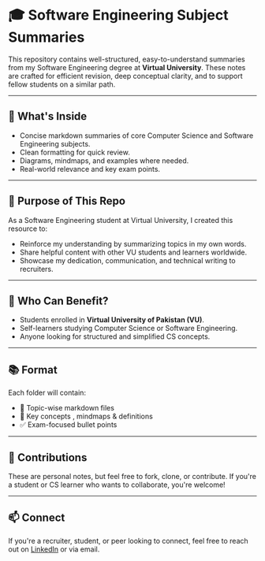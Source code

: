 # 🎓 Software Engineering Subject Summaries

This repository contains well-structured, easy-to-understand summaries from my Software Engineering degree at **Virtual University**. These notes are crafted for efficient revision, deep conceptual clarity, and to support fellow students on a similar path.

---

## 🧾 What's Inside

- Concise markdown summaries of core Computer Science and Software Engineering subjects.
- Clean formatting for quick review.
- Diagrams, mindmaps, and examples where needed.
- Real-world relevance and key exam points.

---

## 🎯 Purpose of This Repo

As a Software Engineering student at Virtual University, I created this resource to:

- Reinforce my understanding by summarizing topics in my own words.
- Share helpful content with other VU students and learners worldwide.
- Showcase my dedication, communication, and technical writing to recruiters.

---

## 📌 Who Can Benefit?

- Students enrolled in **Virtual University of Pakistan (VU)**.
- Self-learners studying Computer Science or Software Engineering.
- Anyone looking for structured and simplified CS concepts.

---

## 📚 Format

Each folder will contain:
- 📄 Topic-wise markdown files
- 🧠 Key concepts , mindmaps & definitions
- ✅ Exam-focused bullet points

---


## 🤝 Contributions

These are personal notes, but feel free to fork, clone, or contribute. If you're a student or CS learner who wants to collaborate, you're welcome!

---

## 📫 Connect

If you're a recruiter, student, or peer looking to connect, feel free to reach out on [LinkedIn]([https://www.linkedin.com/](https://www.linkedin.com/in/fizzahmajaz/)) or via email.
